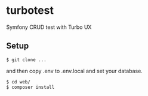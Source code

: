 # turbotest
Symfony CRUD test with Turbo UX


## Setup

```
$ git clone ...
```

and then copy .env to .env.local and set your database.

```
$ cd web/
$ composer install
```
